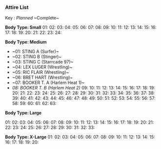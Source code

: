 ### Attire List

Key :
*Planned*
~Complete~

**Body Type: Small**
01: 
02: 
03: 
04: 
05: 
06: 
07: 
08: 
09: 
10: 
11: 
12: 
13: 
14: 
15: 
16: 
17: 
18: 
19: 
20: 
21: 
22: 
23: 
24: 


**Body Type: Medium**

- ~01: STING A (Surfer)~
- ~02: STING B (Stinger)~
- ~03: STING C (Starrcade 97)~
- ~04: LEX LUGER (Wrestling)~
- ~05: RIC FLAIR (Wrestling)~
- ~06: BRET HART (Wrestling)~
- ~07: BOOKER T. A (Harlem Heat 1)~
- *08: BOOKER T. B (Harlem Heat 2)*
09: 
10: 
11: 
12: 
13: 
14: 
15: 
16: 
17: 
18: 
19: 
20: 
21: 
22: 
23: 
24: 
25: 
26: 
27: 
28: 
29: 
30: 
31: 
32: 
33: 
34: 
35: 
36: 
37: 
38: 
39: 
40: 
41: 
42: 
43: 
44: 
45: 
46: 
47: 
48: 
49: 
50: 
51: 
52: 
53: 
54: 
55: 
56: 
57: 
58: 
59: 
60: 
61: 
62: 
63: 

**Body Type: Large**

01: 
02: 
03: 
04: 
05: 
06: 
07: 
08: 
09: 
10: 
11: 
12: 
13: 
14: 
15: 
16: 
17: 
18: 
19: 
20: 
21: 
22: 
23: 
24: 
25: 
26: 
27: 
28: 
29: 
30: 
31: 
32: 
33: 

**Body Type: X-Large**
01: 
02: 
03: 
04: 
05: 
06: 
07: 
08: 
09: 
10: 
11: 
12: 
13: 
14: 
15: 
16: 
17: 
18: 
19: 
20: 
